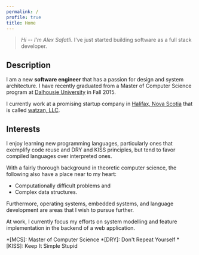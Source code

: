 ```yaml
---
permalink: /
profile: true
title: Home
---
```


> *Hi -- I'm Alex Safatli*. I've just started building software as a full stack 
developer.

## Description

I am a new **software engineer** that has a passion for design and system 
architecture. I have recently graduated from a Master of Computer Science 
program at [Dalhousie University](http://dal.ca) in Fall 2015.

I currently work at a promising startup company in 
[Halifax, Nova Scotia](https://google.com/maps/place/Halifax,+NS/) that is 
called [watzan, LLC](http://watzan.com/).

## Interests

I enjoy learning new programming languages, particularly ones that exemplify 
code reuse and DRY and KISS principles, but tend to favor compiled languages 
over interpreted ones.

With a fairly thorough background in theoretic computer science, the following 
also have a place near to my heart:

  - Computationally difficult problems and
  - Complex data structures.

Furthermore, operating systems, embedded systems, and language development are 
areas that I wish to pursue further.

At work, I currently focus my efforts on system modelling and feature 
implementation in the backend of a web application.

*[MCS]: Master of Computer Science
*[DRY]: Don't Repeat Yourself
*[KISS]: Keep It Simple Stupid